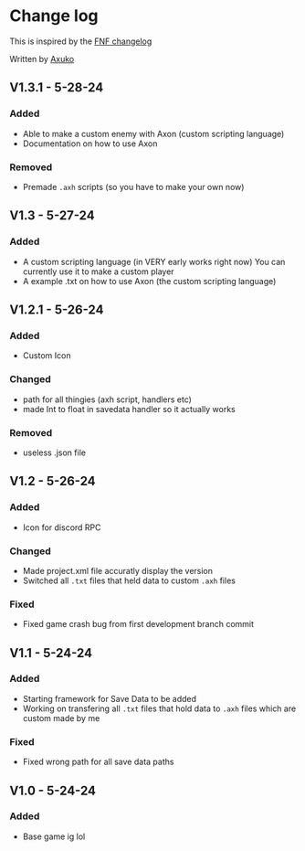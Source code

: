 # Change log
This is inspired by the [FNF changelog](https://github.com/FunkinCrew/Funkin/blob/main/CHANGELOG.md?plain=1)

Written by [Axuko](https://github.com/Ethan-makes-music?tab=repositories)

## V1.3.1 - 5-28-24
### Added
- Able to make a custom enemy with Axon (custom scripting language)
- Documentation on how to use Axon
### Removed
- Premade `.axh` scripts (so you have to make your own now)

## V1.3 - 5-27-24
### Added
- A custom scripting language (in VERY early works right now) You can currently use it to make a custom player
- A example .txt on how to use Axon (the custom scripting language)

## V1.2.1 - 5-26-24
### Added
- Custom Icon
### Changed
- path for all thingies (axh script, handlers etc)
- made Int to float in savedata handler so it actually works
### Removed
- useless .json file

## V1.2 - 5-26-24
### Added
- Icon for discord RPC
### Changed
- Made project.xml file accuratly display the version
- Switched all `.txt` files that held data to custom `.axh` files
### Fixed
- Fixed game crash bug from first development branch commit 

## V1.1 - 5-24-24
### Added
- Starting framework for Save Data to be added
- Working on transfering all `.txt` files that hold data to `.axh` files which are custom made by me
### Fixed
- Fixed wrong path for all save data paths

## V1.0 - 5-24-24
### Added
- Base game ig lol
